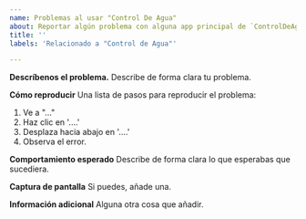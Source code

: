 ```yaml
---
name: Problemas al usar "Control De Agua"
about: Reportar algún problema con alguna app principal de `ControlDeAgua/ControlDeAgua`.
title: ''
labels: 'Relacionado a "Control de Agua"'

---
```


**Descríbenos el problema.**
Describe de forma clara tu problema.

**Cómo reproducir**
Una lista de pasos para reproducir el problema:
1. Ve a "..."
2. Haz clic en '....'
3. Desplaza hacia abajo en '....'
4. Observa el error.

**Comportamiento esperado**
Describe de forma clara lo que esperabas que sucediera.

**Captura de pantalla**
Si puedes, añade una.

**Información adicional**
Alguna otra cosa que añadir.
